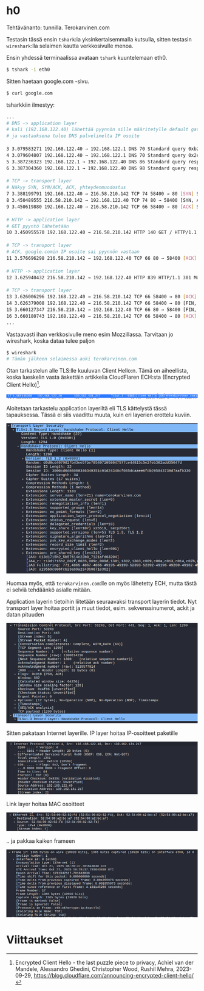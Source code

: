 # h0
Tehtävänanto: tunnilla. Terokarvinen.com

Testasin tässä ensin `tshark`:ia yksinkertaisemmalla kutsulla, sitten testasin
`wireshark`:lla selaimen kautta verkkosivulle menoa.

Ensin yhdessä terminaalissa avataan `tshark` kuuntelemaan eth0.
```bash
$ tshark -i eth0
```

Sitten haetaan google.com -sivu.
```bash
$ curl google.com
```

tsharkkiin ilmestyy:
```bash
...
# DNS -> application layer
# kali (192.168.122.40) lähettää pyynnön sille määritetylle default gatewaylle, 192.168.122.1. Kyselee kuka on google.com
# ja vastauksena tulee DNS palvelimelta IP osoite

3 3.079583271 192.168.122.40 → 192.168.122.1 DNS 70 Standard query 0xb27e A google.com
4 3.079604807 192.168.122.40 → 192.168.122.1 DNS 70 Standard query 0x2c7f AAAA google.com
5 3.387236323 192.168.122.1 → 192.168.122.40 DNS 86 Standard query response 0xb27e A google.com A 216.58.210.142
6 3.387304360 192.168.122.1 → 192.168.122.40 DNS 98 Standard query response 0x2c7f AAAA google.com AAAA 2a00:1450:4026:805::200e

# TCP -> transport layer
# Näkyy SYN, SYN/ACK, ACK, yhteydenmuodostus
7 3.388199791 192.168.122.40 → 216.58.210.142 TCP 74 58400 → 80 [SYN] Seq=0 Win=64240 Len=0 MSS=1460 SACK_PERM TSval=119296219 TSecr=0 WS=128
8 3.450489555 216.58.210.142 → 192.168.122.40 TCP 74 80 → 58400 [SYN, ACK] Seq=0 Ack=1 Win=65535 Len=0 MSS=1400 SACK_PERM TSval=209094382 TSecr=119296219 WS=256
9 3.450619880 192.168.122.40 → 216.58.210.142 TCP 66 58400 → 80 [ACK] Seq=1 Ack=1 Win=64256 Len=0 TSval=119296282 TSecr=209094382

# HTTP -> application layer
# GET pyyntö lähetetään
10 3.450955570 192.168.122.40 → 216.58.210.142 HTTP 140 GET / HTTP/1.1

# TCP -> transport layer
# ACK, google.comin IP osoite sai pyynnön vastaan
11 3.576696298 216.58.210.142 → 192.168.122.40 TCP 66 80 → 58400 [ACK] Seq=1 Ack=75 Win=268800 Len=0 TSval=209094412 TSecr=119296282

# HTTP -> application layer
12 3.625940432 216.58.210.142 → 192.168.122.40 HTTP 839 HTTP/1.1 301 Moved Permanently  (text/html)

# TCP -> transport layer
13 3.626006296 192.168.122.40 → 216.58.210.142 TCP 66 58400 → 80 [ACK] Seq=75 Ack=774 Win=63488 Len=0 TSval=119296457 TSecr=209094549
14 3.626379008 192.168.122.40 → 216.58.210.142 TCP 66 58400 → 80 [FIN, ACK] Seq=75 Ack=774 Win=63488 Len=0 TSval=119296457 TSecr=209094549
15 3.660127347 216.58.210.142 → 192.168.122.40 TCP 66 80 → 58400 [FIN, ACK] Seq=774 Ack=76 Win=268800 Len=0 TSval=209094597 TSecr=119296457
16 3.660180743 192.168.122.40 → 216.58.210.142 TCP 66 58400 → 80 [ACK] Seq=76 Ack=775 Win=63488 Len=0 TSval=119296491 TSecr=209094597
...
```

Vastaavasti ihan verkkosivulle meno esim Mozzillassa. Tarvitaan jo wireshark, koska dataa tulee paljon
```bash
$ wireshark
# Tämän jälkeen selaimessa auki terokarvinen.com
```
Otan tarkastelun alle TLS:lle kuuluvan Client Hello:n. Tämä on aiheellista, koska
lueskelin vasta äskettäin artikkelia CloudFlaren ECH:sta (Encrypted Client Hello)[^1].

![](0.png)

Aloitetaan tarkastelu application layeriltä eli TLS kättelystä tässä tapauksessa.
Tässä ei siis vaadittu muuta, kuin eri layerien erottelu kuviin.

![](5.png)

Huomaa myös, että `terokarvinen.com`:lle on myös lähetetty ECH, mutta tästä ei
selviä tehdäänkö asialle mitään.

Application layerin tietoihin liitetään seuraavaksi transport layerin tiedot.
Nyt transport layer hoitaa portit ja muut tiedot, esim. sekvenssinumerot, ackit
ja datan pituuden

![](4.png)

Sitten pakataan Internet layerille. IP layer hoitaa IP-osoitteet paketille

![](3.png)

Link layer hoitaa MAC osoitteet

![](2.png)

.. ja pakkaa kaiken frameen

![](1.png)

# Viittaukset
[^1]: Encrypted Client Hello - the last puzzle piece to privacy, Achiel van der Mandele, Alessandro Ghedini, Christopher Wood, Rushil Mehra, 2023-09-29, https://blog.cloudflare.com/announcing-encrypted-client-hello/
